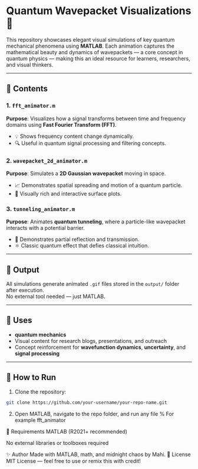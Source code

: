 # Quantum Wavepacket Visualizations 🔭

This repository showcases elegant visual simulations of key quantum mechanical phenomena using **MATLAB**. Each animation captures the mathematical beauty and dynamics of wavepackets — a core concept in quantum physics — making this an ideal resource for learners, researchers, and visual thinkers.

---

## 📁 Contents

### 1. `fft_animator.m`  
**Purpose**: Visualizes how a signal transforms between time and frequency domains using **Fast Fourier Transform (FFT)**.  
- 💡 Shows frequency content change dynamically.
- 🔍 Useful in quantum signal processing and filtering concepts.

### 2. `wavepacket_2d_animator.m`  
**Purpose**: Simulates a **2D Gaussian wavepacket** moving in space.  
- 📈 Demonstrates spatial spreading and motion of a quantum particle.
- 🎨 Visually rich and interactive surface plots.

### 3. `tunneling_animator.m`  
**Purpose**: Animates **quantum tunneling**, where a particle-like wavepacket interacts with a potential barrier.  
- 🚀 Demonstrates partial reflection and transmission.
- ⚛️ Classic quantum effect that defies classical intuition.

---

## 🎥 Output

All simulations generate animated `.gif` files stored in the `output/` folder after execution.  
No external tool needed — just MATLAB.

---

## 🧠 Uses

- **quantum mechanics** 
- Visual content for research blogs, presentations, and outreach
- Concept reinforcement for **wavefunction dynamics**, **uncertainty**, and **signal processing**

---

## 🚀 How to Run

1. Clone the repository:

```bash
git clone https://github.com/your-username/your-repo-name.git
```
2. Open MATLAB, navigate to the repo folder, and run any file
   % For example
fft_animator

💎 Requirements
MATLAB (R2021+ recommended)

No external libraries or toolboxes required

✨ Author
Made with MATLAB, math, and midnight chaos by Mahi.
📜 License
MIT License — feel free to use or remix this with credit!
